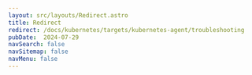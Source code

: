 ```yaml
---
layout: src/layouts/Redirect.astro
title: Redirect
redirect: /docs/kubernetes/targets/kubernetes-agent/troubleshooting
pubDate:  2024-07-29
navSearch: false
navSitemap: false
navMenu: false
---
```

